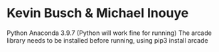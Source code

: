 # Kevin Busch & Michael Inouye
Python Anaconda 3.9.7 (Python will work fine for running)
The arcade library needs to be installed before running, using pip3 install arcade
